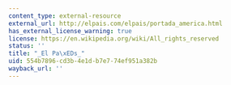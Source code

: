```yaml
---
content_type: external-resource
external_url: http://elpais.com/elpais/portada_america.html
has_external_license_warning: true
license: https://en.wikipedia.org/wiki/All_rights_reserved
status: ''
title: "_El Pa\xEDs_"
uid: 554b7896-cd3b-4e1d-b7e7-74ef951a382b
wayback_url: ''
---
```

